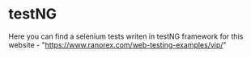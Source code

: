 # testNG
Here you can find a selenium tests writen in testNG framework for this website - "https://www.ranorex.com/web-testing-examples/vip/"
 
